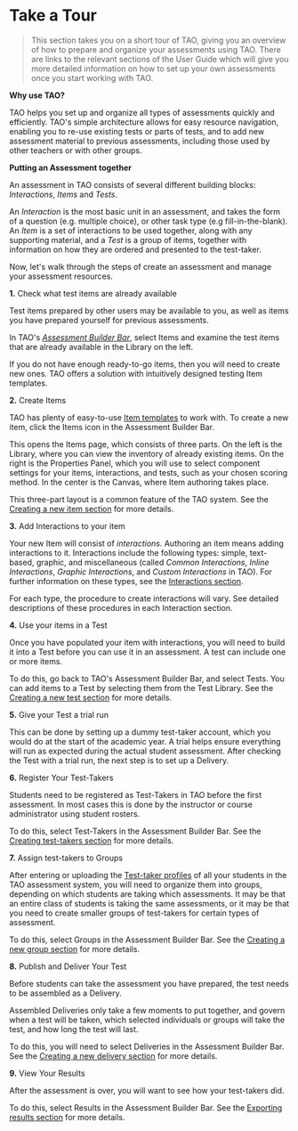 <!--
created_at: 2016-12-15
authors:         
    - "Catherine Pease"
--> 

# Take a Tour


>This section takes you on a short tour of TAO, giving you an overview of how to prepare and organize your assessments using TAO. There are links to the relevant sections of the User Guide which will give you more detailed information on how to set up your own assessments once you start working with TAO.

**Why use TAO?** 

TAO helps you set up and organize all types of assessments quickly and efficiently. TAO's simple architecture allows for easy resource navigation, enabling you to re-use existing tests or parts of tests, and to add new assessment material to previous assessments, including those used by other teachers or with other groups.

**Putting an Assessment together**

An assessment in TAO consists of several different building blocks: *Interactions*, *Items* and *Tests*.

An *Interaction* is the most basic unit in an assessment, and takes the form of a question (e.g. multiple choice), or other task type (e.g fill-in-the-blank). An *Item* is a set of interactions to be used together, along with any supporting material, and a *Test* is a group of items, together with information on how they are ordered and presented to the test-taker.

Now, let's walk through the steps of create an assessment and manage your assessment resources.

**1.** Check what test items are already available

Test items prepared by other users may be available to you, as well as items you have prepared yourself for previous assessments.

In TAO's *[Assessment Builder Bar](../appendix/glossary.md#assessment-builder-bar)*, select Items and examine the test items that are already available in the Library on the left.

If you do not have enough ready-to-go items, then you will need to create new ones. TAO offers a solution with intuitively designed testing Item templates.

**2.** Create Items

TAO has plenty of easy-to-use [Item templates](../items/creating-a-new-item.md) to work with. To create a new item, click the Items icon in the Assessment Builder Bar.

This opens the Items page, which consists of three parts. On the left is the Library, where you can view the inventory of already existing items. On the right is the Properties Panel, which you will use to select component settings for your items, interactions, and tests, such as your chosen scoring method. In the center is the Canvas, where Item authoring takes place.

This three-part layout is a common feature of the TAO system. See the [Creating a new item section](../items/creating-a-new-item.md) for more details.

**3.** Add Interactions to your item

Your new Item will consist of *interactions*. Authoring an item means adding interactions to it. Interactions include the following types: simple, text-based, graphic, and miscellaneous (called *Common Interactions*, *Inline Interactions*, *Graphic Interactions*, and *Custom Interactions* in TAO). For further information on these types, see the [Interactions section](../interactions/what-is-an-interaction.md).

For each type, the procedure to create interactions will vary. See detailed descriptions of these procedures in each Interaction section.


**4.** Use your items in a Test

Once you have populated your item with interactions, you will need to build it into a Test before you can use it in an assessment. A test can include one or more items. 

To do this, go back to TAO's Assessment Builder Bar, and select Tests. You can add items to a Test by selecting them from the Test Library. See the [Creating a new test section](../tests/creating-a-new-test.md) for more details.


**5.** Give your Test a trial run

This can be done by setting up a dummy test-taker account, which you would do at the start of the academic year. A trial helps ensure everything will run as expected during the actual student assessment. After checking the Test with a trial run, the next step is to set up a Delivery.


**6.** Register Your Test-Takers

Students need to be registered as Test-Takers in TAO before the first assessment. In most cases this is done by the instructor or course administrator using student rosters. 

To do this, select Test-Takers in the Assessment Builder Bar. See the [Creating test-takers section](../test-takers/creating-test-taker.md) for more details.

**7.** Assign test-takers to Groups

After entering or uploading the [Test-taker profiles](../test-takers/creating-test-taker.md) of all your students in the TAO assessment system, you will need to organize them into groups, depending on which students are taking which assessments. It may be that an entire class of students is taking the same assessments, or it may be that you need to create smaller groups of test-takers for certain types of assessment.

To do this, select Groups in the Assessment Builder Bar. See the [Creating a new group section](../groups/creating-a-new-group.md) for more details.

**8.** Publish and Deliver Your Test

Before students can take the assessment you have prepared, the test needs to be assembled as a Delivery. 

Assembled Deliveries only take a few moments to put together, and govern when a test will be taken, which selected individuals or groups will take the test, and how long the test will last. 

To do this, you will need to select Deliveries in the Assessment Builder Bar. See the [Creating a new delivery section](../deliveries/create-a-new-delivery.md) for more details.

**9.** View Your Results

After the assessment is over, you will want to see how your test-takers did. 

To do this, select Results in the Assessment Builder Bar.
See the [Exporting results section](../results/exporting-results.md) for more details.